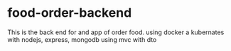 # food-order-backend
This is the back end for and app of order food. using docker a kubernates with nodejs, express, mongodb using mvc with dto
